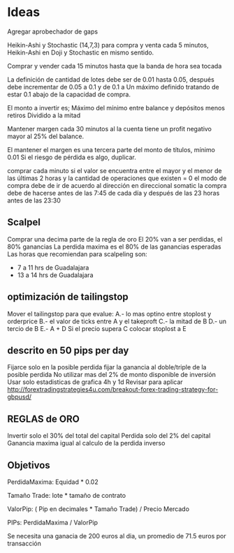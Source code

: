 # Ideas

Agregar aprobechador de gaps

Heikin-Ashi y Stochastic (14,7,3) para compra y venta cada 5 minutos, Heikin-Ashi en Doji y Stochastic en mismo sentido.

Comprar y vender cada 15 minutos hasta que la banda de hora sea tocada

La definición de cantidad de lotes debe ser de 0.01 hasta 0.05, después debe incrementar de 0.05 a 0.1 y de 0.1 a Un máximo definido tratando de estar 0.1 abajo de la capacidad de compra.

El monto a invertir es;
Máximo del mínimo entre balance y depósitos menos retiros
Dividido a la mitad

Mantener margen cada 30 minutos al la cuenta tiene un profit negativo mayor al 25% del balance.

El mantener el margen es una tercera parte del monto de títulos, mínimo 0.01 Si el riesgo de pérdida es algo, duplicar.

comprar cada minuto si el valor se encuentra entre el mayor y el menor de las últimas 2 horas y la cantidad de operaciones que existen = 0
el modo de compra debe de ir de acuerdo al dirección en direccional somatic
la compra debe de hacerse antes de las 7:45 de cada día y después de las 23 horas antes de las 23:30

## Scalpel

Comprar una decima parte de la regla de oro
El 20% van a ser perdidas, el 80% ganancias
La perdida maxima es el 80% de las ganancias esperadas
Las horas que recomiendan para scalpeling son:

* 7 a 11 hrs de Guadalajara
* 13 a 14 hrs de Guadalajara

## optimización de tailingstop

Mover el tailingstop para que evalue:
A.- lo mas optino entre stoplost y orderprice
B.- el valor de ticks entre A y el takeproft
C.- la mitad de B
D.- un tercio de B
E.- A + D
Si el precio supera C colocar stoplost a E

## descrito en 50 pips per day

Fijarce solo en la posible perdida
fijar la ganancia al doble/triple de la posible perdida
No utilizar mas del 2% de monto disponible de inversión
Usar solo estadisticas de grafica 4h y 1d
Revisar para aplicar http://forextradingstrategies4u.com/breakout-forex-trading-strategy-for-gbpusd/


## REGLAS de ORO

Invertir solo el 30% del total del capital
Perdida solo del 2% del capital
Ganancia maxima igual al calculo de la perdida inverso

## Objetivos

PerdidaMaxima: Equidad * 0.02

Tamaño Trade: lote * tamaño de contrato

ValorPip: ( Pip en decimales * Tamaño Trade) / Precio Mercado

PIPs: PerdidaMaxima / ValorPip

Se necesita una ganacia de 200 euros al dia, un promedio de 71.5 euros por transacción
